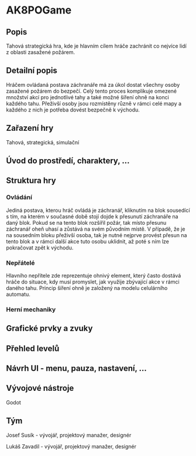 # AK8POGame

## Popis
Tahová strategická hra, kde je hlavním cílem hráče zachránit co nejvíce lidí z oblasti zasažené požárem.

## Detailní popis
Hráčem ovládaná postava záchranáře má za úkol dostat všechny osoby zasažené požárem do bezpečí. Celý tento proces komplikuje omezené množství akcí pro jednotlivé tahy a také možné šíření ohně na konci každého tahu. Přeživší osoby jsou rozmístěny různě v rámci celé mapy a každého z nich je potřeba dovést bezpečně k východu.

## Zařazení hry
Tahová, strategická, simulační

## Úvod do prostředí, charaktery, ...

## Struktura hry

### Ovládání
Jediná postava, kterou hráč ovládá je záchranář, kliknutím na blok sousedící s tím, na kterém v současné době stojí dojde k přesunutí záchranáře na daný blok. Pokud se na tento blok rozšířil požár, tak místo přesunu záchranář oheň uhasí a zůstává na svém původním místě. V případě, že je na sousedním bloku přeživší osoba, tak je nutné nejprve provést přesun na tento blok a v rámci další akce tuto osobu uklidnit, až poté s ním lze pokračovat zpět k východu.

### Nepřátelé
Hlavního nepřítele zde reprezentuje ohnivý element, který často dostává hráče do situace, kdy musí promyslet, jak využije zbývající akce v rámci daného tahu. Princip šíření ohně je založený na modelu celulárního automatu.

### Herní mechaniky

## Grafické prvky a zvuky

## Přehled levelů

## Návrh UI - menu, pauza, nastavení, ...

## Vývojové nástroje
Godot

## Tým
Josef Susík - vývojář, projektový manažer, designér

Lukáš Zavadil - vývojář, projektový manažer, designér

